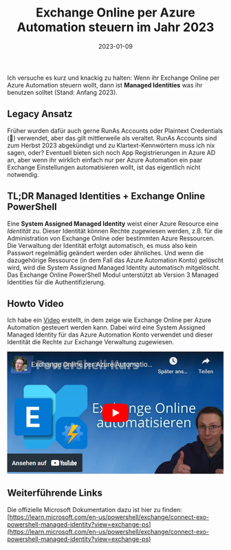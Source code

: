 ﻿---
aliases:
    - exchange-online-per-azure-automation
slug: Exchange-Online-per-Azure-Automation
title: "Exchange Online per Azure Automation steuern im Jahr 2023"
date: 2023-01-09
tags: [microsoft365, office365, exchangeonline, powershell, exo, azure, azureautomation]
cover:
    image: /images/2023/2023-AA-EXO.jpg
---

Ich versuche es kurz und knackig zu halten:
Wenn ihr Exchange Online per Azure Automation steuern wollt, dann ist **Managed Identities** was ihr benutzen solltet (Stand: Anfang 2023).

## Legacy Ansatz

Früher wurden dafür auch gerne RunAs Accounts oder Plaintext Credentials (🤢) verwendet, aber das gilt mittlerweile als veraltet. RunAs Accounts sind zum Herbst 2023 abgekündigt und zu Klartext-Kennwörtern muss ich nix sagen, oder?
Eventuell bieten sich noch App Registrierungen in Azure AD an, aber wenn ihr wirklich einfach nur per Azure Automation ein paar Exchange Einstellungen automatisieren wollt, ist das eigentlich nicht notwendig.

## TL;DR Managed Identities + Exchange Online PowerShell

Eine **System Assigned Managed Identity** weist einer Azure Resource eine *Identität* zu. Dieser Identität können Rechte zugewiesen werden, z.B. für die Administration von Exchange Online oder bestimmten Azure Ressourcen. Die Verwaltung der Identität erfolgt automatisch, es muss also kein Passwort regelmäßig geändert werden oder ähnliches. Und wenn die dazugehörige Ressource (in dem Fall das Azure Automation Konto) gelöscht wird, wird die System Assigned Managed Identity automatisch mitgelöscht.
Das Exchange Online PowerShell Modul unterstützt ab Version 3 Managed Identities für die Authentifizierung.

## Howto Video

Ich habe ein [Video](https://www.youtube.com/watch?v=unXf7ma1NR4) erstellt, in dem zeige wie Exchange Online per Azure Automation gesteuert werden kann. Dabei wird eine System Assigned Managed Identity für das Azure Automation Konto verwendet und dieser Identität die Rechte zur Exchange Verwaltung zugewiesen.

[![Exchange Online per Azure Automation verwalten (YouTube)](/images/2023/2023-01-09_Azure_Automation_Exchange_online_thumbnail.png "Exchange Online per Azure Automation verwalten (YouTube)")](https://www.youtube.com/watch?v=unXf7ma1NR4)

## Weiterführende Links

Die offizielle Microsoft Dokumentation dazu ist hier zu finden: [https://learn.microsoft.com/en-us/powershell/exchange/connect-exo-powershell-managed-identity?view=exchange-ps](https://learn.microsoft.com/en-us/powershell/exchange/connect-exo-powershell-managed-identity?view=exchange-ps)
